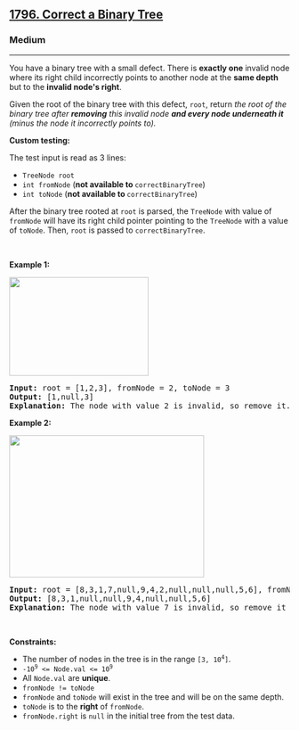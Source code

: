 <h2><a href="https://leetcode.com/problems/correct-a-binary-tree">1796. Correct a Binary Tree</a></h2><h3>Medium</h3><hr><p>You have a binary tree with a small defect. There is <strong>exactly one</strong> invalid node where its right child incorrectly points to another node at the <strong>same depth</strong> but to the <b>invalid node&#39;s right</b>.</p>

<p>Given the root of the binary tree with this defect, <code>root</code>, return <em>the root of the binary tree after <strong>removing</strong> this invalid node <strong>and every node underneath it</strong> (minus the node it incorrectly points to).</em></p>

<p><strong>Custom testing:</strong></p>

<p>The test input is read as 3 lines:</p>

<ul>
	<li><code>TreeNode root</code></li>
	<li><code>int fromNode</code> (<strong>not available to </strong><code>correctBinaryTree</code>)</li>
	<li><code>int toNode</code> (<strong>not available to </strong><code>correctBinaryTree</code>)</li>
</ul>

<p>After the binary tree rooted at <code>root</code> is parsed, the <code>TreeNode</code> with value of <code>fromNode</code> will have its right child pointer pointing to the <code>TreeNode</code> with a value of <code>toNode</code>. Then, <code>root</code> is passed to <code>correctBinaryTree</code>.</p>

<p>&nbsp;</p>
<p><strong class="example">Example 1:</strong></p>

<p><strong><img alt="" src="https://assets.leetcode.com/uploads/2020/10/22/ex1v2.png" style="width: 250px; height: 177px;" /></strong></p>

<pre>
<strong>Input:</strong> root = [1,2,3], fromNode = 2, toNode = 3
<strong>Output:</strong> [1,null,3]
<strong>Explanation:</strong> The node with value 2 is invalid, so remove it.
</pre>

<p><strong class="example">Example 2:</strong></p>

<p><strong><img alt="" src="https://assets.leetcode.com/uploads/2020/10/22/ex2v3.png" style="width: 350px; height: 255px;" /></strong></p>

<pre>
<strong>Input:</strong> root = [8,3,1,7,null,9,4,2,null,null,null,5,6], fromNode = 7, toNode = 4
<strong>Output:</strong> [8,3,1,null,null,9,4,null,null,5,6]
<strong>Explanation:</strong> The node with value 7 is invalid, so remove it and the node underneath it, node 2.
</pre>

<p>&nbsp;</p>
<p><strong>Constraints:</strong></p>

<ul>
	<li>The number of nodes in the tree is in the range <code>[3, 10<sup>4</sup>]</code>.</li>
	<li><code>-10<sup>9</sup> &lt;= Node.val &lt;= 10<sup>9</sup></code></li>
	<li>All <code>Node.val</code> are <strong>unique</strong>.</li>
	<li><code>fromNode != toNode</code></li>
	<li><code>fromNode</code> and <code>toNode</code> will exist in the tree and will be on the same depth.</li>
	<li><code>toNode</code> is to the <strong>right</strong> of <code>fromNode</code>.</li>
	<li><code>fromNode.right</code> is <code>null</code> in the initial tree from the test data.</li>
</ul>